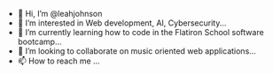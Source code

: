 - 👋 Hi, I’m @leahjohnson
- 👀 I’m interested in Web development, AI, Cybersecurity...
- 🌱 I’m currently learning how to code in the Flatiron School software bootcamp...
- 💞️ I’m looking to collaborate on music oriented web applications...
- 📫 How to reach me ...

<!---
leahdjohnson/leahdjohnson is a ✨ special ✨ repository because its `README.md` (this file) appears on your GitHub profile.
You can click the Preview link to take a look at your changes.
--->
